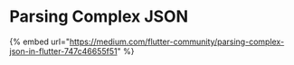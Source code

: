 # Parsing Complex JSON

{% embed url="https://medium.com/flutter-community/parsing-complex-json-in-flutter-747c46655f51" %}




